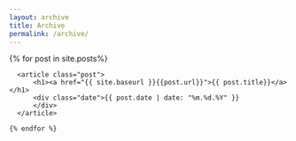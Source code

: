 ```yaml
---
layout: archive
title: Archive
permalink: /archive/
---
```

<div class="stacks">
  <div class="posts">
    {% for post in site.posts%}


      <article class="post">
          <h1><a href="{{ site.baseurl }}{{post.url}}">{{ post.title}}</a></h1>
          <div class="date">{{ post.date | date: "%m.%d.%Y" }}
          </div>
      </article>

    {% endfor %}
  </div>
</div>
